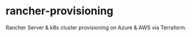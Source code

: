 # rancher-provisioning
Rancher Server &amp; k8s cluster provisioning on Azure &amp; AWS via Terraform.
